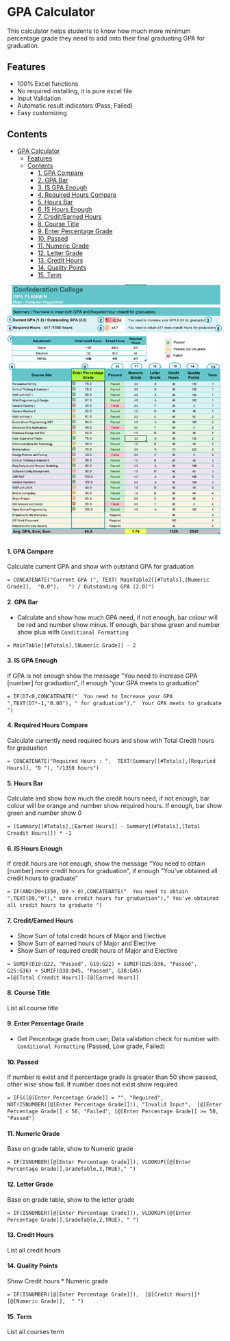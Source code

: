 # GPA Calculator
This calculator helps students to know how much more minimum percentage grade they need to add onto their final graduating GPA for graduation.

## Features
* 100% Excel functions
* No required installing, it is pure excel file
* Input Validation
* Automatic result indicators (Pass, Failed)
* Easy customizing

## Contents
- [GPA Calculator](#gpa-calculator)
  - [Features](#features)
  - [Contents](#contents)
      - [1. GPA Compare](#1-gpa-compare)
      - [2. GPA Bar](#2-gpa-bar)
      - [3. IS GPA Enough](#3-is-gpa-enough)
      - [4. Required Hours Compare](#4-required-hours-compare)
      - [5. Hours Bar](#5-hours-bar)
      - [6. IS Hours Enough](#6-is-hours-enough)
      - [7. Credit/Earned Hours](#7-creditearned-hours)
      - [8. Course Title](#8-course-title)
      - [9. Enter Percentage Grade](#9-enter-percentage-grade)
      - [10. Passed](#10-passed)
      - [11. Numeric Grade](#11-numeric-grade)
      - [12. Letter Grade](#12-letter-grade)
      - [13. Credit Hours](#13-credit-hours)
      - [14. Quality Points](#14-quality-points)
      - [15. Term](#15-term)

![](Images/screenshot.jpg)

#### 1. GPA Compare
Calculate current GPA and show with outstand GPA for graduation
```vbnet
= CONCATENATE("Current GPA (", TEXT( MainTable2[[#Totals],[Numeric Grade]],  "0.0"),   ") / Outstanding GPA (2.0)")
```

#### 2. GPA Bar
* Calculate and show how much GPA need, if not enough, bar colour will be red and number show minus. If enough, bar show green and number show plus with `Conditional Formatting` 
```vbnet
= MainTable[[#Totals],[Numeric Grade]] - 2
```

#### 3. IS GPA Enough
If GPA is not enough show the message "You need to increase GPA [number] for graduation", if enough "your GPA meets to graduation"
```vbnet
= IF(D7<0,CONCATENATE("  You need to Increase your GPA ",TEXT(D7*-1,"0.00"), " for graduation"),"  Your GPA meets to graduate ")
```

#### 4. Required Hours Compare
Calculate currently need required hours and show with Total Credit hours  for graduation
```vbnet
= CONCATENATE("Required Hours : ",  TEXT(Summary[[#Totals],[Requried Hours]], "0 "), "/1350 hours")
```

#### 5. Hours Bar 
Calculate and show how much the credit hours need, if not enough, bar colour will be orange and number show required hours. If enough, bar show green and number show 0
```vbnet
= (Summary[[#Totals],[Earned Hours]] - Summary[[#Totals],[Total Creadit Hours]]) * -1
```

#### 6. IS Hours Enough
If credit hours are not enough, show the message "You need to obtain [number] more credit hours for graduation", if enough "You've obtained all credit hours to graduate"
```vbnet
= IF(AND(D9<1350, D9 > 0),CONCATENATE("  You need to obtain ",TEXT(D9,"0")," more credit hours for graduation")," You've obtained all credit hours to graduate ")
```

#### 7. Credit/Earned Hours
* Show Sum of total credit hours of Major and Elective
* Show Sum of earned hours of Major and Elective
* Show Sum of required credit hours of Major and Elective
```vbnet
= SUMIF(D19:D22, "Passed", G19:G22) + SUMIF(D25:D36, "Passed", G25:G36) + SUMIF(D38:D45, "Passed", G38:G45)
=[@[Total Creadit Hours]]-[@[Earned Hours]]
```

#### 8. Course Title	
List all course title

#### 9. Enter Percentage Grade	
* Get Percentage grade from user, Data validation check for number with `Conditional Formatting` (Passed, Low grade, Failed)

#### 10. Passed	
If number is exist and if percentage grade is greater than 50 show passed, other wise show fail. If number does not exist show required
```vbnet
= IFS([@[Enter Percentage Grade]] = "", "Required", NOT(ISNUMBER([@[Enter Percentage Grade]])), "Invalid Input",  [@[Enter Percentage Grade]] < 50, "Failed", [@[Enter Percentage Grade]] >= 50, "Passed")
```

#### 11. Numeric Grade	
Base on grade table, show to Numeric grade
```vbnet
= IF(ISNUMBER([@[Enter Percentage Grade]]), VLOOKUP([@[Enter Percentage Grade]],GradeTable,3,TRUE)," ")
```

#### 12. Letter Grade	
Base on grade table, show to the letter grade
```vbnet
= IF(ISNUMBER([@[Enter Percentage Grade]]), VLOOKUP([@[Enter Percentage Grade]],GradeTable,2,TRUE), " ")
```

#### 13. Credit Hours	
List all credit hours

#### 14. Quality Points	
Show Credit hours * Numeric grade
```vbnet
= IF(ISNUMBER([@[Enter Percentage Grade]]),  [@[Credit Hours]]*[@[Numeric Grade]],  " ")
```

#### 15. Term
List all courses term
